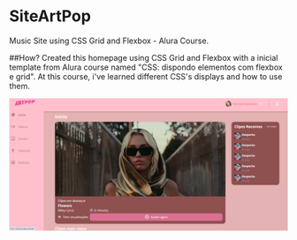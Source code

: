 # SiteArtPop
 Music Site using CSS Grid and Flexbox - Alura Course.
 
 ##How?
 Created this homepage using CSS Grid and Flexbox with a inicial template from Alura course named "CSS: dispondo elementos com flexbox e grid". At this course, i've learned different CSS's displays and how to use them.
 
 </div>
<p align="center">
<img src="https://github.com/barbmariana/SiteArtPop/blob/main/flex-e-grid-main/assets/img/SiteDesktop.png">
</p>

